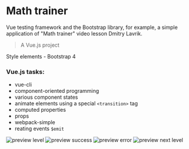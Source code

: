 # Math trainer

Vue testing framework and the Bootstrap library, for example, a simple application of "Math trainer" video lesson Dmitry Lavrik.

> A Vue.js project

Style elements - Bootstrap 4

### Vue.js tasks:
- vue-cli
- component-oriented programming
- various component states
- animate elements using a special `<transition>` tag
- computed properties
- props
- webpack-simple
- reating events `$emit`

![preview level](/img/level.png)
![preview success](/img/success.png)
![preview error](/img/error.png)
![preview next level](/img/next-level.png)
